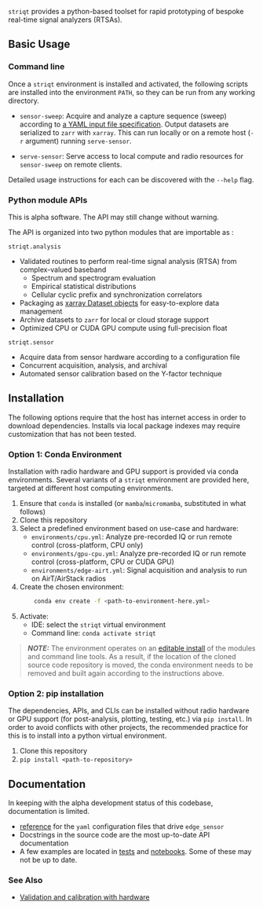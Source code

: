 `striqt` provides a python-based toolset for rapid prototyping of
bespoke real-time signal analyzers (RTSAs).

## Basic Usage

### Command line
Once a `striqt` environment is installed and activated, the following scripts are installed into the environment `PATH`, so they can be run from any working directory.

* `sensor-sweep`: Acquire and analyze a capture sequence (sweep) according to [a YAML input file specification](https://github.com/usnistgov/striqt/blob/main/doc/reference-sweep.yaml).
  Output datasets are serialized to `zarr` with `xarray`.
  This can run locally or on a remote host (`-r` argument) running `serve-sensor`.

* `serve-sensor`: Serve access to local compute and radio resources for `sensor-sweep` on remote clients.

Detailed usage instructions for each can be discovered with the `--help` flag.

### Python module APIs
This is alpha software. The API may still change without warning.

The API is organized into two python modules that are importable as :

`striqt.analysis`
* Validated routines to perform real-time signal analysis (RTSA) from complex-valued baseband
    - Spectrum and spectrogram evaluation
    - Empirical statistical distributions
    - Cellular cyclic prefix and synchronization correlators
* Packaging as [xarray Dataset objects](https://docs.xarray.dev/en/stable/generated/xarray.Dataset.html) for easy-to-explore data management
* Archive datasets to `zarr` for local or cloud storage support
* Optimized CPU or CUDA GPU compute using full-precision float

`striqt.sensor`
* Acquire data from sensor hardware according to a configuration file
* Concurrent acquisition, analysis, and archival
* Automated sensor calibration based on the Y-factor technique

## Installation
The following options require that the host has internet access in order to download dependencies. Installs via local package indexes may require customization that has not been tested.

### Option 1: Conda Environment
Installation with radio hardware and GPU support is provided via conda environments. Several variants of a `striqt` environment are provided here, targeted at different host computing environments.

1. Ensure that `conda` is installed (or `mamba`/`micromamba`, substituted in what follows)
2. Clone this repository
3. Select a predefined environment based on use-case and hardware:
    - `environments/cpu.yml`: Analyze pre-recorded IQ or run remote control (cross-platform, CPU only)
    - `environments/gpu-cpu.yml`: Analyze pre-recorded IQ or run remote control (cross-platform, CPU or CUDA GPU)
    - `environments/edge-airt.yml`: Signal acquisition and analysis to run on AirT/AirStack radios
4. Create the chosen environment:
    ```sh
        conda env create -f <path-to-environment-here.yml>
    ```
4. Activate:
    - IDE: select the `striqt` virtual environment 
    - Command line: `conda activate striqt`

> **_NOTE:_**  The environment operates on an [editable install](https://setuptools.pypa.io/en/latest/userguide/development_mode.html) of the modules and command line tools. As a result, if the location of the cloned source code repository is moved, the conda environment needs to be removed and built again according to the instructions above.

### Option 2: pip installation
The dependencies, APIs, and CLIs can be installed without radio hardware or GPU support (for post-analysis, plotting, testing, etc.) via `pip install`. In order to avoid conflicts with other projects, the recommended practice for this is to install into a python virtual environment.

1. Clone this repository
2. `pip install <path-to-repository>`

## Documentation
In keeping with the alpha development status of this codebase, documentation is limited.
* [reference](https://github.com/usnistgov/striqt/blob/main/doc/reference-sweep.yaml) for the `yaml` configuration files that drive `edge_sensor`
* Docstrings in the source code are the most up-to-date API documentation
* A few examples are located in [tests](https://github.com/usnistgov/striqt/tree/main/tests) and [notebooks](https://github.com/usnistgov/striqt/tree/main/notebooks). Some of these may not be up to date.

### See Also
* [Validation and calibration with hardware](https://github.com/usnistgov/striqt-tests)
